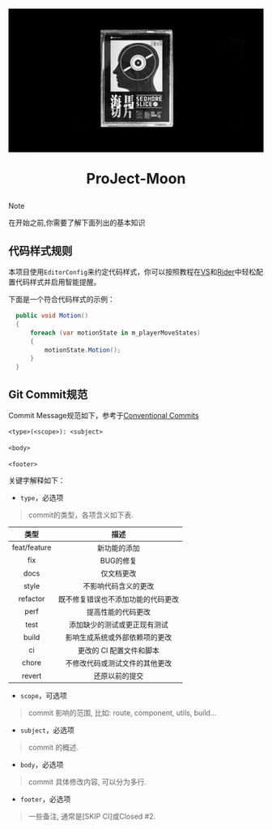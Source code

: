  <h1 align="center">

![Logo](resources/images/logo/head.png)

ProJect-Moon
</h1>

> [!NOTE]
> 在开始之前,你需要了解下面列出的基本知识

## 代码样式规则

本项目使用`EditorConfig`来约定代码样式，你可以按照教程在[VS](https://learn.microsoft.com/zh-cn/visualstudio/ide/code-styles-and-code-cleanup?view=vs-2022)和[Rider](https://www.jetbrains.com/help/rider/Using_EditorConfig.html)中轻松配置代码样式并启用智能提醒。

下面是一个符合代码样式的示例：

```c#
  public void Motion()
  {
      foreach (var motionState in m_playerMoveStates)
      {
          motionState.Motion();
      }
  }
```

## Git Commit规范

Commit Message规范如下，参考于[Conventional Commits](<https://www.conventionalcommits.org/en/v1.0.0/#:~:text=feat%3A%20a%20commit%20of%20the,with%20MAJOR%20in%20Semantic%20Versioning>)

```text
<type>(<scope>): <subject>

<body>

<footer>
```

关键字解释如下：

- `type`，必选项

> commit的类型，各项含义如下表.

|     类型     |                描述                |
|:------------:|:--------------------------------:|
| feat/feature |            新功能的添加            |
|     fix      |             BUG的修复              |
|     docs     |             仅文档更改             |
|    style     |        不影响代码含义的更改        |
|   refactor   | 既不修复错误也不添加功能的代码更改 |
|     perf     |         提高性能的代码更改         |
|     test     |    添加缺少的测试或更正现有测试    |
|    build     |   影响生成系统或外部依赖项的更改   |
|      ci      |      更改的 Cl 配置文件和脚本      |
|    chore     |   不修改代码或测试文件的其他更改   |
|    revert    |           还原以前的提交           |

- `scope`，可选项

> commit 影响的范围, 比如: route, component, utils, build...

- `subject`，必选项

> commit 的概述.

- `body`，必选项

> commit 具体修改内容, 可以分为多行.

- `footer`，必选项

> 一些备注, 通常是[SKIP CI]或Closed #2.
